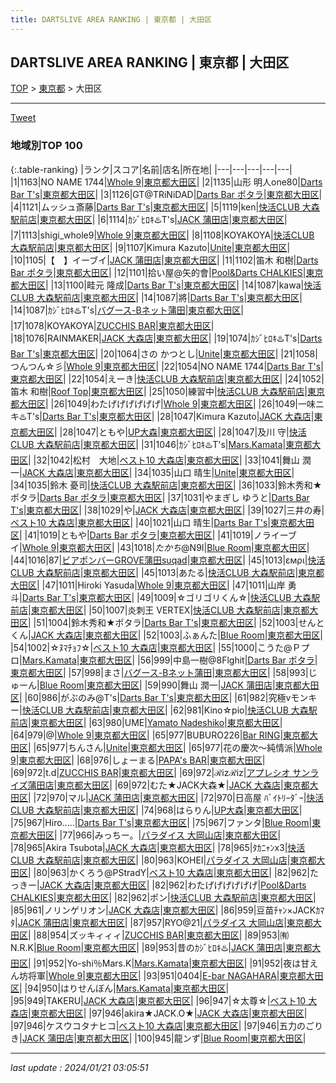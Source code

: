 ```yaml
---
title: DARTSLIVE AREA RANKING | 東京都 | 大田区
---
```

## DARTSLIVE AREA RANKING | 東京都 | 大田区

[TOP](/darts/rank/) > [東京都](/darts/rank/東京都/) > 大田区

___

<a href="https://twitter.com/share?ref_src=twsrc%5Etfw" data-text="DARTSLIVE AREA RANKING | 東京都大田区" class="twitter-share-button" data-via="DARTSLIVE" data-hashtags="DARTSLIVE" data-related="DARTSLIVE" data-show-count="false">Tweet</a>

### 地域別TOP 100

{:.table-ranking}
|ランク|スコア|名前|店名|所在地|
|---|---|---|---|---|
|1|1163|NO NAME 1744|<a href="https://search.dartslive.com/jp/shop/3d49bce8d37182cc0d9b047a20a7ba1e">Whole 9</a>|<a href="/darts/rank/東京都/大田区">東京都大田区</a>|
|2|1135|山形 明人one80|<a href="https://search.dartslive.com/jp/shop/171735f7a7a3e44b790ab824ce8730e5">Darts Bar T's</a>|<a href="/darts/rank/東京都/大田区">東京都大田区</a>|
|3|1126|GT@TRiNiDAD|<a href="https://search.dartslive.com/jp/shop/53a514cecfa93c570d9b047a20a7ba1e">Darts Bar ポタラ</a>|<a href="/darts/rank/東京都/大田区">東京都大田区</a>|
|4|1121|ムッシュ斎藤|<a href="https://search.dartslive.com/jp/shop/171735f7a7a3e44b790ab824ce8730e5">Darts Bar T's</a>|<a href="/darts/rank/東京都/大田区">東京都大田区</a>|
|5|1119|ken|<a href="https://search.dartslive.com/jp/shop/e1703d9efc2be0deb21333aee1bd51e4">快活CLUB 大森駅前店</a>|<a href="/darts/rank/東京都/大田区">東京都大田区</a>|
|6|1114|ｶｼﾞﾋﾛｷ♨️T&#x27;s|<a href="https://search.dartslive.com/jp/shop/0d8dc7ea301b5db90d9b047a20a7ba1e">JACK 蒲田店</a>|<a href="/darts/rank/東京都/大田区">東京都大田区</a>|
|7|1113|shigi_whole9|<a href="https://search.dartslive.com/jp/shop/3d49bce8d37182cc0d9b047a20a7ba1e">Whole 9</a>|<a href="/darts/rank/東京都/大田区">東京都大田区</a>|
|8|1108|KOYAKOYA|<a href="https://search.dartslive.com/jp/shop/e1703d9efc2be0deb21333aee1bd51e4">快活CLUB 大森駅前店</a>|<a href="/darts/rank/東京都/大田区">東京都大田区</a>|
|9|1107|Kimura Kazuto|<a href="https://search.dartslive.com/jp/shop/b9953c99b8ab51400d9b047a20a7ba1e">Unite</a>|<a href="/darts/rank/東京都/大田区">東京都大田区</a>|
|10|1105|【　】イーブイ|<a href="https://search.dartslive.com/jp/shop/0d8dc7ea301b5db90d9b047a20a7ba1e">JACK 蒲田店</a>|<a href="/darts/rank/東京都/大田区">東京都大田区</a>|
|11|1102|笛木 和樹|<a href="https://search.dartslive.com/jp/shop/53a514cecfa93c570d9b047a20a7ba1e">Darts Bar ポタラ</a>|<a href="/darts/rank/東京都/大田区">東京都大田区</a>|
|12|1101|拾い屋@矢的會|<a href="https://search.dartslive.com/jp/shop/535e8aeeb797f05d0d9b047a20a7ba1e">Pool&Darts CHALKIES</a>|<a href="/darts/rank/東京都/大田区">東京都大田区</a>|
|13|1100|畦元 隆成|<a href="https://search.dartslive.com/jp/shop/171735f7a7a3e44b790ab824ce8730e5">Darts Bar T's</a>|<a href="/darts/rank/東京都/大田区">東京都大田区</a>|
|14|1087|kawa|<a href="https://search.dartslive.com/jp/shop/e1703d9efc2be0deb21333aee1bd51e4">快活CLUB 大森駅前店</a>|<a href="/darts/rank/東京都/大田区">東京都大田区</a>|
|14|1087|將|<a href="https://search.dartslive.com/jp/shop/171735f7a7a3e44b790ab824ce8730e5">Darts Bar T's</a>|<a href="/darts/rank/東京都/大田区">東京都大田区</a>|
|14|1087|ｶｼﾞﾋﾛｷ♨️T&#x27;s|<a href="https://search.dartslive.com/jp/shop/4aef641e33c98f620d9b047a20a7ba1e">バグース-Bネット蒲田</a>|<a href="/darts/rank/東京都/大田区">東京都大田区</a>|
|17|1078|KOYAKOYA|<a href="https://search.dartslive.com/jp/shop/f50e971f8ad344160d9b047a20a7ba1e">ZUCCHIS BAR</a>|<a href="/darts/rank/東京都/大田区">東京都大田区</a>|
|18|1076|RAINMAKER|<a href="https://search.dartslive.com/jp/shop/de305711dbd68b240d9b047a20a7ba1e">JACK 大森店</a>|<a href="/darts/rank/東京都/大田区">東京都大田区</a>|
|19|1074|ｶｼﾞﾋﾛｷ♨️T&#x27;s|<a href="https://search.dartslive.com/jp/shop/171735f7a7a3e44b790ab824ce8730e5">Darts Bar T's</a>|<a href="/darts/rank/東京都/大田区">東京都大田区</a>|
|20|1064|さの かつとし|<a href="https://search.dartslive.com/jp/shop/b9953c99b8ab51400d9b047a20a7ba1e">Unite</a>|<a href="/darts/rank/東京都/大田区">東京都大田区</a>|
|21|1058|つんつん☆彡|<a href="https://search.dartslive.com/jp/shop/3d49bce8d37182cc0d9b047a20a7ba1e">Whole 9</a>|<a href="/darts/rank/東京都/大田区">東京都大田区</a>|
|22|1054|NO NAME 1744|<a href="https://search.dartslive.com/jp/shop/171735f7a7a3e44b790ab824ce8730e5">Darts Bar T's</a>|<a href="/darts/rank/東京都/大田区">東京都大田区</a>|
|22|1054|えーき|<a href="https://search.dartslive.com/jp/shop/e1703d9efc2be0deb21333aee1bd51e4">快活CLUB 大森駅前店</a>|<a href="/darts/rank/東京都/大田区">東京都大田区</a>|
|24|1052|笛木 和樹|<a href="https://search.dartslive.com/jp/shop/cce45a2c419b55e958d385ea46352d8f">Roof Top</a>|<a href="/darts/rank/東京都/大田区">東京都大田区</a>|
|25|1050|練習中|<a href="https://search.dartslive.com/jp/shop/e1703d9efc2be0deb21333aee1bd51e4">快活CLUB 大森駅前店</a>|<a href="/darts/rank/東京都/大田区">東京都大田区</a>|
|26|1049|わたげげげげげげ|<a href="https://search.dartslive.com/jp/shop/3d49bce8d37182cc0d9b047a20a7ba1e">Whole 9</a>|<a href="/darts/rank/東京都/大田区">東京都大田区</a>|
|26|1049|一味ニキ♨️T&#x27;s|<a href="https://search.dartslive.com/jp/shop/171735f7a7a3e44b790ab824ce8730e5">Darts Bar T's</a>|<a href="/darts/rank/東京都/大田区">東京都大田区</a>|
|28|1047|Kimura Kazuto|<a href="https://search.dartslive.com/jp/shop/de305711dbd68b240d9b047a20a7ba1e">JACK 大森店</a>|<a href="/darts/rank/東京都/大田区">東京都大田区</a>|
|28|1047|ともや|<a href="https://search.dartslive.com/jp/shop/a12945d5b02f8f99790ab824ce8730e5">UP大森</a>|<a href="/darts/rank/東京都/大田区">東京都大田区</a>|
|28|1047|及川 守|<a href="https://search.dartslive.com/jp/shop/e1703d9efc2be0deb21333aee1bd51e4">快活CLUB 大森駅前店</a>|<a href="/darts/rank/東京都/大田区">東京都大田区</a>|
|31|1046|ｶｼﾞﾋﾛｷ♨️T&#x27;s|<a href="https://search.dartslive.com/jp/shop/acb670ff3ff4a52e0d9b047a20a7ba1e">Mars.Kamata</a>|<a href="/darts/rank/東京都/大田区">東京都大田区</a>|
|32|1042|松村　大地|<a href="https://search.dartslive.com/jp/shop/4640fd63b063aaa50d9b047a20a7ba1e">ベスト10 大森店</a>|<a href="/darts/rank/東京都/大田区">東京都大田区</a>|
|33|1041|舞山 潤一|<a href="https://search.dartslive.com/jp/shop/de305711dbd68b240d9b047a20a7ba1e">JACK 大森店</a>|<a href="/darts/rank/東京都/大田区">東京都大田区</a>|
|34|1035|山口 晴生|<a href="https://search.dartslive.com/jp/shop/b9953c99b8ab51400d9b047a20a7ba1e">Unite</a>|<a href="/darts/rank/東京都/大田区">東京都大田区</a>|
|34|1035|鈴木 憂司|<a href="https://search.dartslive.com/jp/shop/e1703d9efc2be0deb21333aee1bd51e4">快活CLUB 大森駅前店</a>|<a href="/darts/rank/東京都/大田区">東京都大田区</a>|
|36|1033|鈴木秀和★ポタラ|<a href="https://search.dartslive.com/jp/shop/53a514cecfa93c570d9b047a20a7ba1e">Darts Bar ポタラ</a>|<a href="/darts/rank/東京都/大田区">東京都大田区</a>|
|37|1031|やまぎし ゆうと|<a href="https://search.dartslive.com/jp/shop/171735f7a7a3e44b790ab824ce8730e5">Darts Bar T's</a>|<a href="/darts/rank/東京都/大田区">東京都大田区</a>|
|38|1029|や|<a href="https://search.dartslive.com/jp/shop/de305711dbd68b240d9b047a20a7ba1e">JACK 大森店</a>|<a href="/darts/rank/東京都/大田区">東京都大田区</a>|
|39|1027|三井の寿|<a href="https://search.dartslive.com/jp/shop/4640fd63b063aaa50d9b047a20a7ba1e">ベスト10 大森店</a>|<a href="/darts/rank/東京都/大田区">東京都大田区</a>|
|40|1021|山口 晴生|<a href="https://search.dartslive.com/jp/shop/171735f7a7a3e44b790ab824ce8730e5">Darts Bar T's</a>|<a href="/darts/rank/東京都/大田区">東京都大田区</a>|
|41|1019|ともや|<a href="https://search.dartslive.com/jp/shop/53a514cecfa93c570d9b047a20a7ba1e">Darts Bar ポタラ</a>|<a href="/darts/rank/東京都/大田区">東京都大田区</a>|
|41|1019|ノライーブイ|<a href="https://search.dartslive.com/jp/shop/3d49bce8d37182cc0d9b047a20a7ba1e">Whole 9</a>|<a href="/darts/rank/東京都/大田区">東京都大田区</a>|
|43|1018|$たかち$@N9I|<a href="https://search.dartslive.com/jp/shop/78dc6cd014d9a5e20d9b047a20a7ba1e">Blue Room</a>|<a href="/darts/rank/東京都/大田区">東京都大田区</a>|
|44|1016|87|<a href="https://search.dartslive.com/jp/shop/d3b8b5ba0610485afec1ae84bb28bd87">ビアポンバーGROVE蒲田suqad</a>|<a href="/darts/rank/東京都/大田区">東京都大田区</a>|
|45|1013|εмρι|<a href="https://search.dartslive.com/jp/shop/e1703d9efc2be0deb21333aee1bd51e4">快活CLUB 大森駅前店</a>|<a href="/darts/rank/東京都/大田区">東京都大田区</a>|
|45|1013|あたる|<a href="https://search.dartslive.com/jp/shop/e1703d9efc2be0deb21333aee1bd51e4">快活CLUB 大森駅前店</a>|<a href="/darts/rank/東京都/大田区">東京都大田区</a>|
|47|1011|Hiroki Yasuda|<a href="https://search.dartslive.com/jp/shop/3d49bce8d37182cc0d9b047a20a7ba1e">Whole 9</a>|<a href="/darts/rank/東京都/大田区">東京都大田区</a>|
|47|1011|山岸 勇斗|<a href="https://search.dartslive.com/jp/shop/171735f7a7a3e44b790ab824ce8730e5">Darts Bar T's</a>|<a href="/darts/rank/東京都/大田区">東京都大田区</a>|
|49|1009|☆ゴリゴリくん☆|<a href="https://search.dartslive.com/jp/shop/e1703d9efc2be0deb21333aee1bd51e4">快活CLUB 大森駅前店</a>|<a href="/darts/rank/東京都/大田区">東京都大田区</a>|
|50|1007|炎刺王 VERTEX|<a href="https://search.dartslive.com/jp/shop/e1703d9efc2be0deb21333aee1bd51e4">快活CLUB 大森駅前店</a>|<a href="/darts/rank/東京都/大田区">東京都大田区</a>|
|51|1004|鈴木秀和★ポタラ|<a href="https://search.dartslive.com/jp/shop/171735f7a7a3e44b790ab824ce8730e5">Darts Bar T's</a>|<a href="/darts/rank/東京都/大田区">東京都大田区</a>|
|52|1003|せんとくん|<a href="https://search.dartslive.com/jp/shop/de305711dbd68b240d9b047a20a7ba1e">JACK 大森店</a>|<a href="/darts/rank/東京都/大田区">東京都大田区</a>|
|52|1003|ふぁんた|<a href="https://search.dartslive.com/jp/shop/78dc6cd014d9a5e20d9b047a20a7ba1e">Blue Room</a>|<a href="/darts/rank/東京都/大田区">東京都大田区</a>|
|54|1002|☆ﾇﾏﾁｮﾌ☆|<a href="https://search.dartslive.com/jp/shop/4640fd63b063aaa50d9b047a20a7ba1e">ベスト10 大森店</a>|<a href="/darts/rank/東京都/大田区">東京都大田区</a>|
|55|1000|こうた@Ｐプロ|<a href="https://search.dartslive.com/jp/shop/acb670ff3ff4a52e0d9b047a20a7ba1e">Mars.Kamata</a>|<a href="/darts/rank/東京都/大田区">東京都大田区</a>|
|56|999|中島一樹@8Flghit|<a href="https://search.dartslive.com/jp/shop/53a514cecfa93c570d9b047a20a7ba1e">Darts Bar ポタラ</a>|<a href="/darts/rank/東京都/大田区">東京都大田区</a>|
|57|998|まさ|<a href="https://search.dartslive.com/jp/shop/4aef641e33c98f620d9b047a20a7ba1e">バグース-Bネット蒲田</a>|<a href="/darts/rank/東京都/大田区">東京都大田区</a>|
|58|993|じゅーん|<a href="https://search.dartslive.com/jp/shop/78dc6cd014d9a5e20d9b047a20a7ba1e">Blue Room</a>|<a href="/darts/rank/東京都/大田区">東京都大田区</a>|
|59|990|舞山 潤一|<a href="https://search.dartslive.com/jp/shop/0d8dc7ea301b5db90d9b047a20a7ba1e">JACK 蒲田店</a>|<a href="/darts/rank/東京都/大田区">東京都大田区</a>|
|60|986|がぶのみ@T&#x27;s|<a href="https://search.dartslive.com/jp/shop/171735f7a7a3e44b790ab824ce8730e5">Darts Bar T's</a>|<a href="/darts/rank/東京都/大田区">東京都大田区</a>|
|61|982|究極vモンキー|<a href="https://search.dartslive.com/jp/shop/e1703d9efc2be0deb21333aee1bd51e4">快活CLUB 大森駅前店</a>|<a href="/darts/rank/東京都/大田区">東京都大田区</a>|
|62|981|Kino☆pio|<a href="https://search.dartslive.com/jp/shop/e1703d9efc2be0deb21333aee1bd51e4">快活CLUB 大森駅前店</a>|<a href="/darts/rank/東京都/大田区">東京都大田区</a>|
|63|980|UME|<a href="https://search.dartslive.com/jp/shop/7e7d65e822301e230d9b047a20a7ba1e">Yamato Nadeshiko</a>|<a href="/darts/rank/東京都/大田区">東京都大田区</a>|
|64|979|@|<a href="https://search.dartslive.com/jp/shop/3d49bce8d37182cc0d9b047a20a7ba1e">Whole 9</a>|<a href="/darts/rank/東京都/大田区">東京都大田区</a>|
|65|977|BUBURO226|<a href="https://search.dartslive.com/jp/shop/9f43c227b18186590d9b047a20a7ba1e">Bar RING</a>|<a href="/darts/rank/東京都/大田区">東京都大田区</a>|
|65|977|ちんさん|<a href="https://search.dartslive.com/jp/shop/b9953c99b8ab51400d9b047a20a7ba1e">Unite</a>|<a href="/darts/rank/東京都/大田区">東京都大田区</a>|
|65|977|花の慶次〜純情派|<a href="https://search.dartslive.com/jp/shop/3d49bce8d37182cc0d9b047a20a7ba1e">Whole 9</a>|<a href="/darts/rank/東京都/大田区">東京都大田区</a>|
|68|976|しょーまる|<a href="https://search.dartslive.com/jp/shop/523044dc496f34325f9f3321c1147265">PAPA's BAR</a>|<a href="/darts/rank/東京都/大田区">東京都大田区</a>|
|69|972|t.d|<a href="https://search.dartslive.com/jp/shop/f50e971f8ad344160d9b047a20a7ba1e">ZUCCHIS BAR</a>|<a href="/darts/rank/東京都/大田区">東京都大田区</a>|
|69|972|ℛizℛiz|<a href="https://search.dartslive.com/jp/shop/05ab45ffa70e6ca20d9b047a20a7ba1e">アプレシオ サンライズ蒲田店</a>|<a href="/darts/rank/東京都/大田区">東京都大田区</a>|
|69|972|むた★JACK大森★|<a href="https://search.dartslive.com/jp/shop/de305711dbd68b240d9b047a20a7ba1e">JACK 大森店</a>|<a href="/darts/rank/東京都/大田区">東京都大田区</a>|
|72|970|マル|<a href="https://search.dartslive.com/jp/shop/0d8dc7ea301b5db90d9b047a20a7ba1e">JACK 蒲田店</a>|<a href="/darts/rank/東京都/大田区">東京都大田区</a>|
|72|970|日高屋 ﾊﾞｲﾄﾘｰﾀﾞｰ|<a href="https://search.dartslive.com/jp/shop/e1703d9efc2be0deb21333aee1bd51e4">快活CLUB 大森駅前店</a>|<a href="/darts/rank/東京都/大田区">東京都大田区</a>|
|74|968|はらりん|<a href="https://search.dartslive.com/jp/shop/a12945d5b02f8f99790ab824ce8730e5">UP大森</a>|<a href="/darts/rank/東京都/大田区">東京都大田区</a>|
|75|967|Hiro.....|<a href="https://search.dartslive.com/jp/shop/171735f7a7a3e44b790ab824ce8730e5">Darts Bar T's</a>|<a href="/darts/rank/東京都/大田区">東京都大田区</a>|
|75|967|ファンタ|<a href="https://search.dartslive.com/jp/shop/78dc6cd014d9a5e20d9b047a20a7ba1e">Blue Room</a>|<a href="/darts/rank/東京都/大田区">東京都大田区</a>|
|77|966|みっちー。|<a href="https://search.dartslive.com/jp/shop/d3fd1161752e47030d9b047a20a7ba1e">パラダイス 大岡山店</a>|<a href="/darts/rank/東京都/大田区">東京都大田区</a>|
|78|965|Akira Tsubota|<a href="https://search.dartslive.com/jp/shop/de305711dbd68b240d9b047a20a7ba1e">JACK 大森店</a>|<a href="/darts/rank/東京都/大田区">東京都大田区</a>|
|78|965|ﾀｶﾆｬﾝx3|<a href="https://search.dartslive.com/jp/shop/e1703d9efc2be0deb21333aee1bd51e4">快活CLUB 大森駅前店</a>|<a href="/darts/rank/東京都/大田区">東京都大田区</a>|
|80|963|KOHEI|<a href="https://search.dartslive.com/jp/shop/d3fd1161752e47030d9b047a20a7ba1e">パラダイス 大岡山店</a>|<a href="/darts/rank/東京都/大田区">東京都大田区</a>|
|80|963|かくろう@PStradY|<a href="https://search.dartslive.com/jp/shop/4640fd63b063aaa50d9b047a20a7ba1e">ベスト10 大森店</a>|<a href="/darts/rank/東京都/大田区">東京都大田区</a>|
|82|962|たっきー|<a href="https://search.dartslive.com/jp/shop/de305711dbd68b240d9b047a20a7ba1e">JACK 大森店</a>|<a href="/darts/rank/東京都/大田区">東京都大田区</a>|
|82|962|わたげげげげげげ|<a href="https://search.dartslive.com/jp/shop/535e8aeeb797f05d0d9b047a20a7ba1e">Pool&Darts CHALKIES</a>|<a href="/darts/rank/東京都/大田区">東京都大田区</a>|
|82|962|ポン|<a href="https://search.dartslive.com/jp/shop/e1703d9efc2be0deb21333aee1bd51e4">快活CLUB 大森駅前店</a>|<a href="/darts/rank/東京都/大田区">東京都大田区</a>|
|85|961|ノリンゲリオン|<a href="https://search.dartslive.com/jp/shop/de305711dbd68b240d9b047a20a7ba1e">JACK 大森店</a>|<a href="/darts/rank/東京都/大田区">東京都大田区</a>|
|86|959|豆苗ﾁｬﾝ×JACKｶﾏﾀ|<a href="https://search.dartslive.com/jp/shop/0d8dc7ea301b5db90d9b047a20a7ba1e">JACK 蒲田店</a>|<a href="/darts/rank/東京都/大田区">東京都大田区</a>|
|87|957|RYO@21|<a href="https://search.dartslive.com/jp/shop/d3fd1161752e47030d9b047a20a7ba1e">パラダイス 大岡山店</a>|<a href="/darts/rank/東京都/大田区">東京都大田区</a>|
|88|954|ズッキィィィ|<a href="https://search.dartslive.com/jp/shop/f50e971f8ad344160d9b047a20a7ba1e">ZUCCHIS BAR</a>|<a href="/darts/rank/東京都/大田区">東京都大田区</a>|
|89|953|㈲N.R.K|<a href="https://search.dartslive.com/jp/shop/78dc6cd014d9a5e20d9b047a20a7ba1e">Blue Room</a>|<a href="/darts/rank/東京都/大田区">東京都大田区</a>|
|89|953|昔のｶｼﾞﾋﾛｷ♨️|<a href="https://search.dartslive.com/jp/shop/0d8dc7ea301b5db90d9b047a20a7ba1e">JACK 蒲田店</a>|<a href="/darts/rank/東京都/大田区">東京都大田区</a>|
|91|952|Yo-shi％Mars.K|<a href="https://search.dartslive.com/jp/shop/acb670ff3ff4a52e0d9b047a20a7ba1e">Mars.Kamata</a>|<a href="/darts/rank/東京都/大田区">東京都大田区</a>|
|91|952|夜は甘えん坊将軍|<a href="https://search.dartslive.com/jp/shop/3d49bce8d37182cc0d9b047a20a7ba1e">Whole 9</a>|<a href="/darts/rank/東京都/大田区">東京都大田区</a>|
|93|951|0404|<a href="https://search.dartslive.com/jp/shop/5c16e4f398c8a1700d9b047a20a7ba1e">E-bar NAGAHARA</a>|<a href="/darts/rank/東京都/大田区">東京都大田区</a>|
|94|950|はりせんぼん|<a href="https://search.dartslive.com/jp/shop/acb670ff3ff4a52e0d9b047a20a7ba1e">Mars.Kamata</a>|<a href="/darts/rank/東京都/大田区">東京都大田区</a>|
|95|949|TAKERU|<a href="https://search.dartslive.com/jp/shop/de305711dbd68b240d9b047a20a7ba1e">JACK 大森店</a>|<a href="/darts/rank/東京都/大田区">東京都大田区</a>|
|96|947|☆太尊☆|<a href="https://search.dartslive.com/jp/shop/4640fd63b063aaa50d9b047a20a7ba1e">ベスト10 大森店</a>|<a href="/darts/rank/東京都/大田区">東京都大田区</a>|
|97|946|akira★JACK.O★|<a href="https://search.dartslive.com/jp/shop/de305711dbd68b240d9b047a20a7ba1e">JACK 大森店</a>|<a href="/darts/rank/東京都/大田区">東京都大田区</a>|
|97|946|ケスウコタナヒコ|<a href="https://search.dartslive.com/jp/shop/4640fd63b063aaa50d9b047a20a7ba1e">ベスト10 大森店</a>|<a href="/darts/rank/東京都/大田区">東京都大田区</a>|
|97|946|五力のごりき|<a href="https://search.dartslive.com/jp/shop/0d8dc7ea301b5db90d9b047a20a7ba1e">JACK 蒲田店</a>|<a href="/darts/rank/東京都/大田区">東京都大田区</a>|
|100|945|龍ンず|<a href="https://search.dartslive.com/jp/shop/78dc6cd014d9a5e20d9b047a20a7ba1e">Blue Room</a>|<a href="/darts/rank/東京都/大田区">東京都大田区</a>|



___

_last update : 2024/01/21 03:05:51_


<script src="https://cdnjs.cloudflare.com/ajax/libs/jquery/3.6.1/jquery.min.js" integrity="sha512-aVKKRRi/Q/YV+4mjoKBsE4x3H+BkegoM/em46NNlCqNTmUYADjBbeNefNxYV7giUp0VxICtqdrbqU7iVaeZNXA==" crossorigin="anonymous" referrerpolicy="no-referrer"></script>
<script src="https://cdnjs.cloudflare.com/ajax/libs/jquery.tablesorter/2.31.3/js/jquery.tablesorter.min.js" integrity="sha512-qzgd5cYSZcosqpzpn7zF2ZId8f/8CHmFKZ8j7mU4OUXTNRd5g+ZHBPsgKEwoqxCtdQvExE5LprwwPAgoicguNg==" crossorigin="anonymous" referrerpolicy="no-referrer"></script>
<link rel="stylesheet" href="https://cdnjs.cloudflare.com/ajax/libs/jquery.tablesorter/2.31.3/css/theme.default.min.css" integrity="sha512-wghhOJkjQX0Lh3NSWvNKeZ0ZpNn+SPVXX1Qyc9OCaogADktxrBiBdKGDoqVUOyhStvMBmJQ8ZdMHiR3wuEq8+w==" crossorigin="anonymous" referrerpolicy="no-referrer" />
<script>
$(function() {
    $(".table-ranking").tablesorter({sortList:[[0, 0]]});
});
</script>

<script async src="https://platform.twitter.com/widgets.js" charset="utf-8"></script>